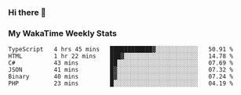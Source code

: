 ### Hi there 👋

<!--
**royschrauwen/royschrauwen** is a ✨ _special_ ✨ repository because its `README.md` (this file) appears on your GitHub profile.

Here are some ideas to get you started:

- 🔭 I’m currently working on ...
- 🌱 I’m currently learning ...
- 👯 I’m looking to collaborate on ...
- 🤔 I’m looking for help with ...
- 💬 Ask me about ...
- 📫 How to reach me: ...
- 😄 Pronouns: ...
- ⚡ Fun fact: ...
-->


### My WakaTime Weekly Stats
<!--START_SECTION:waka-->

```text
TypeScript   4 hrs 45 mins   ████████████▓░░░░░░░░░░░░   50.91 %
HTML         1 hr 22 mins    ███▓░░░░░░░░░░░░░░░░░░░░░   14.78 %
C#           43 mins         ██░░░░░░░░░░░░░░░░░░░░░░░   07.69 %
JSON         41 mins         █▓░░░░░░░░░░░░░░░░░░░░░░░   07.32 %
Binary       40 mins         █▓░░░░░░░░░░░░░░░░░░░░░░░   07.24 %
PHP          23 mins         █░░░░░░░░░░░░░░░░░░░░░░░░   04.19 %
```

<!--END_SECTION:waka-->
